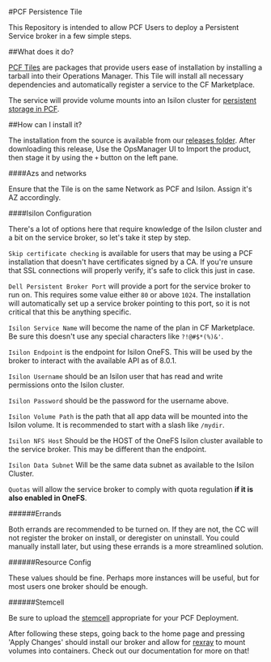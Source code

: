 #PCF Persistence Tile

This Repository is intended to allow PCF Users to deploy a Persistent Service broker in a few simple steps.

##What does it do?

[PCF Tiles](https://docs.pivotal.io/partners/deploying-with-ops-man-tile.html) are packages that provide users ease of installation by installing a tarball into their Operations Manager. This Tile will install all necessary dependencies and automatically register a service to the CF Marketplace.

The service will provide volume mounts into an Isilon cluster for [persistent storage in PCF](https://github.com/EMC-Dojo/cf-persist-service-broker).


##How can I install it?

The installation from the source is available from our [releases folder](/releases). After downloading this release, Use the OpsManager UI to Import the product, then stage it by using the `+` button on the left pane.

####Azs and networks

Ensure that the Tile is on the same Network as PCF and Isilon. Assign it's AZ accordingly.

####Isilon Configuration

There's a lot of options here that require knowledge of the Isilon cluster and a bit on the service broker, so let's take it step by step.

`Skip certificate checking` is available for users that may be using a PCF installation that doesn't have certificates signed by a CA. If you're unsure that SSL connections will properly verify, it's safe to click this just in case.

`Dell Persistent Broker Port` will provide a port for the service broker to run on. This requires some value either `80` or above `1024`. The installation will automatically set up a service broker pointing to this port, so it is not critical that this be anything specific.

`Isilon Service Name` will become the name of the plan in CF Marketplace. Be sure this doesn't use any special characters like `?!@#$*(%)&'`.

`Isilon Endpoint` is the endpoint for Isilon OneFS. This will be used by the broker to interact with the available API as of 8.0.1.

`Isilon Username` should be an Isilon user that has read and write permissions onto the Isilon cluster.

`Isilon Password` should be the password for the username above.

`Isilon Volume Path` is the path that all app data will be mounted into the Isilon volume. It is recommended to start with a slash like `/mydir`.

`Isilon NFS Host` Should be the HOST of the OneFS Isilon cluster available to the service broker. This may be different than the endpoint.

`Isilon Data Subnet` Will be the same data subnet as available to the Isilon Cluster.

`Quotas` will allow the service broker to comply with quota regulation __if it is also enabled in OneFS__.

######Errands

Both errands are recommended to be turned on. If they are not, the CC will not register the broker on install, or deregister on uninstall. You could manually install later, but using these errands is a more streamlined solution.

######Resource Config

These values should be fine. Perhaps more instances will be useful, but for most users one broker should be enough.

######Stemcell

Be sure to upload the [stemcell](http://bosh.cloudfoundry.org/stemcells) appropriate for your PCF Deployment.

After following these steps, going back to the home page and pressing 'Apply Changes' should install our broker and allow for [rexray](https://github.com/EMC-Dojo/rexray-boshrelease) to mount volumes into containers. Check out our documentation for more on that!
